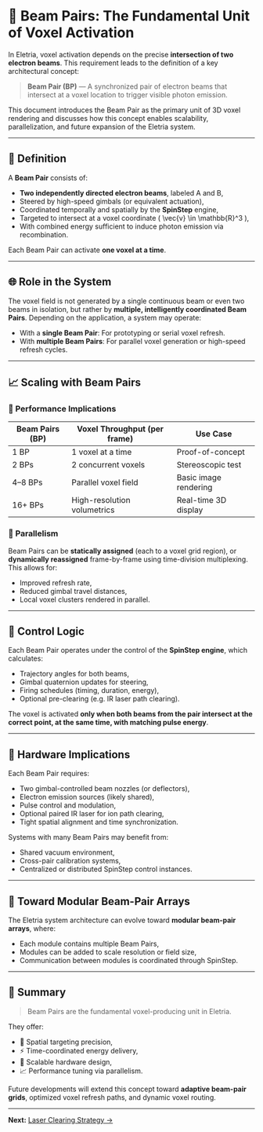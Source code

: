 # 🎯 Beam Pairs: The Fundamental Unit of Voxel Activation

In Eletria, voxel activation depends on the precise **intersection of two electron beams**. This requirement leads to the definition of a key architectural concept:

> **Beam Pair (BP)** — A synchronized pair of electron beams that intersect at a voxel location to trigger visible photon emission.

This document introduces the Beam Pair as the primary unit of 3D voxel rendering and discusses how this concept enables scalability, parallelization, and future expansion of the Eletria system.

---

## 🔧 Definition

A **Beam Pair** consists of:

- **Two independently directed electron beams**, labeled A and B,
- Steered by high-speed gimbals (or equivalent actuation),
- Coordinated temporally and spatially by the **SpinStep** engine,
- Targeted to intersect at a voxel coordinate \( \vec{v} \in \mathbb{R}^3 \),
- With combined energy sufficient to induce photon emission via recombination.

Each Beam Pair can activate **one voxel at a time**.

---

## 🌐 Role in the System

The voxel field is not generated by a single continuous beam or even two beams in isolation, but rather by **multiple, intelligently coordinated Beam Pairs**. Depending on the application, a system may operate:

- With a **single Beam Pair**: For prototyping or serial voxel refresh.
- With **multiple Beam Pairs**: For parallel voxel generation or high-speed refresh cycles.

---

## 📈 Scaling with Beam Pairs

### 🚀 Performance Implications

| Beam Pairs (BP) | Voxel Throughput (per frame) | Use Case |
|------------------|-------------------------------|----------|
| 1 BP             | 1 voxel at a time              | Proof-of-concept |
| 2 BPs            | 2 concurrent voxels            | Stereoscopic test |
| 4–8 BPs          | Parallel voxel field           | Basic image rendering |
| 16+ BPs          | High-resolution volumetrics    | Real-time 3D display |

### 🧠 Parallelism

Beam Pairs can be **statically assigned** (each to a voxel grid region), or **dynamically reassigned** frame-by-frame using time-division multiplexing. This allows for:

- Improved refresh rate,
- Reduced gimbal travel distances,
- Local voxel clusters rendered in parallel.

---

## 🧮 Control Logic

Each Beam Pair operates under the control of the **SpinStep engine**, which calculates:

- Trajectory angles for both beams,
- Gimbal quaternion updates for steering,
- Firing schedules (timing, duration, energy),
- Optional pre-clearing (e.g. IR laser path clearing).

The voxel is activated **only when both beams from the pair intersect at the correct point, at the same time, with matching pulse energy**.

---

## 🔩 Hardware Implications

Each Beam Pair requires:

- Two gimbal-controlled beam nozzles (or deflectors),
- Electron emission sources (likely shared),
- Pulse control and modulation,
- Optional paired IR laser for ion path clearing,
- Tight spatial alignment and time synchronization.

Systems with many Beam Pairs may benefit from:

- Shared vacuum environment,
- Cross-pair calibration systems,
- Centralized or distributed SpinStep control instances.

---

## 🔄 Toward Modular Beam-Pair Arrays

The Eletria system architecture can evolve toward **modular beam-pair arrays**, where:

- Each module contains multiple Beam Pairs,
- Modules can be added to scale resolution or field size,
- Communication between modules is coordinated through SpinStep.

---

## 🧠 Summary

> Beam Pairs are the fundamental voxel-producing unit in Eletria.

They offer:

- 🧭 Spatial targeting precision,
- ⚡ Time-coordinated energy delivery,
- 🧩 Scalable hardware design,
- 📈 Performance tuning via parallelism.

Future developments will extend this concept toward **adaptive beam-pair grids**, optimized voxel refresh paths, and dynamic voxel routing.

---

**Next:** [Laser Clearing Strategy →](08_laser_clearing_strategy.md)
```
